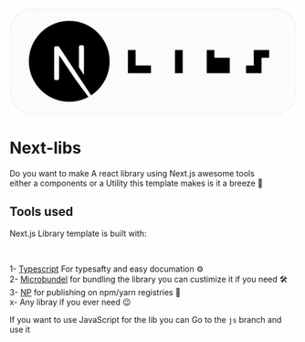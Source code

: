 <div align="center">
<img src="./next-libs.png" width="500px" />
</div>

# Next-libs
Do you want to make A react library using Next.js awesome tools <br/> either a components or a Utility this template makes is it a breeze 🚀

## Tools used
<p>Next.js Library template is built with:</p><br/>

1- [Typescript](https://www.typescriptlang.org) For typesafty and easy documation ⚙️<br/>
2- [Microbundel](https://github.com/developit/microbundle) for bundling the library you can custimize it if you need 🛠<br/>
3- [NP](https://github.com/sindresorhus/np) for publishing on npm/yarn registries 🚀<br/> 
x- Any libray if you ever need 😉 <br/>

If you want to use JavaScript for the lib you can Go to the `js` branch and use it
